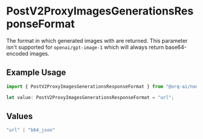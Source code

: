 # PostV2ProxyImagesGenerationsResponseFormat

The format in which generated images with are returned. This parameter isn't supported for `openai/gpt-image-1` which will always return base64-encoded images.

## Example Usage

```typescript
import { PostV2ProxyImagesGenerationsResponseFormat } from "@orq-ai/node/models/operations";

let value: PostV2ProxyImagesGenerationsResponseFormat = "url";
```

## Values

```typescript
"url" | "b64_json"
```